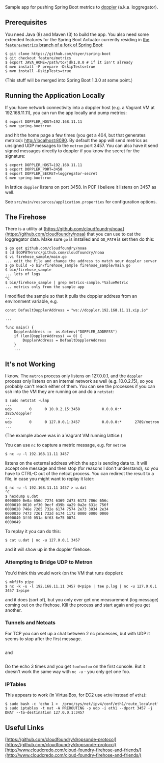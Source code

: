 Sample app for pushing Spring Boot metrics to [doppler](https://github.com/cloudfoundry/loggregator) (a.k.a. loggregator).

## Prerequisites

You need Java (8) and Maven (3) to build the app. You also need some extended features for the Spring Boot Actuator currently residing in [the `feature/metrics` branch of a fork of Spring Boot](https://github.com/dsyer/spring-boot/tree/feature/metrics):

```
$ git clone https://github.com/dsyer/spring-boot
$ git checkout feature/metrics
$ export JAVA_HOME=/path/to/jdk1.8.0 # if it isn't already
$ mvn install -P prepare -DskipTests=true
$ mvn install -DskipTests=true
```

(This stuff will be merged into Spring Boot 1.3.0 at some point.)

## Running the Application Locally

If you have network connectivity into a doppler host (e.g. a Vagrant VM at 192.168.11.11), you can run the app locally and pump metrics:

```
$ export DOPPLER_HOST=192.168.11.11
$ mvn spring-boot:run
```

and hit the home page a few times (you get a 404, but that generates metrics): [http://localhost:8080](http://localhost:8080). By default the app will send metrics as unsigned UDP messages to the `metron` port 3457. You can also have it send signed messages directly to doppler if you know the secret for the signature:

```
$ export DOPPLER_HOST=192.168.11.11
$ export DOPPLER_PORT=3458
$ export DOPPLER_SECRET=loggregator-secret
$ mvn spring-boot:run
```

In lattice `doppler` listens on port 3458. In PCF I believe it listens on 3457 as well.

See `src/main/resources/application.properties` for configuration options.

## The Firehose

There is a utility at [https://github.com/cloudfoundry/noaa](https://github.com/cloudfoundry/noaa) that you can use to cat the loggregator data. Make sure `go` is installed and `GO_PATH` is set then do this:

```
$ go get github.com/cloudfoundry/noaa
$ cd $GOPATH/src/github.com/cloudfoundry/noaa
$ vi firehose_sample/main.go
... edit the file and change the address to match your doppler server
$ go build -o bin/firehose_sample firehose_sample/main.go
$ bin/firehose_sample
... lots of logs
^C
$ bin/firehose_sample | grep metrics-sample.*ValueMetric
... metrics only from the sample app
```

I modified the sample so that it pulls the doppler address from an environment variable, e.g.

```
const DefaultDopplerAddress = "ws://doppler.192.168.11.11.xip.io"

...

func main() {
    DopplerAddress :=  os.Getenv("DOPPLER_ADDRESS")
    if (len(DopplerAddress) == 0) {
        DopplerAddress = DefaultDopplerAddress
    }
    ...
```


## It's not Working

I know. The `metron` process only listens on 127.0.0.1, and the `doppler` process only listens on an internal network as well (e.g. 10.0.2.15), so you probably can't reach either of them. You can see the processes if you can ssh into the VM they are running on and do a `netstat`:

```
$ sudo netstat -ulnp
...
udp        0      0 10.0.2.15:3458          0.0.0.0:*      2825/doppler
...
udp        0      0 127.0.0.1:3457          0.0.0.0:*      2789/metron
...
```

(The example above was in a Vagrant VM running lattice.)

You can use `nc` to capture a metric message, e.g. for `metron`

```
$ nc -u -l 192.168.11.11 3457
```

listens on the external address which the app is sending data to. It will accept one message and then stop (for reasons I don't understand), so you have to CTRL-C out of the netcat process. You can redirect the result to a file, in case you might want to replay it later:

```
$ nc -u -l 192.168.11.11 3457 > u.dat
^C
$ hexdump u.dat
0000000 0e0a 656d 7274 6369 2d73 6173 706d 656c
0000010 0610 ef30 9ecf d39b 4a29 0a2e 631c 756f
0000020 746e 7265 732e 6174 7574 2e73 3034 2e34
0000030 7473 7261 732d 6174 1172 0000 0000 0000
0000040 3ff0 051a 6f63 6e75 0074
0000049
```

To replay it you can do this:

```
$ cat u.dat | nc -u 127.0.0.1 3457
```

and it will show up in the doppler firehose.

### Attempting to Bridge UDP to Metron

You'd think this would work (on the VM that runs doppler):

```
$ mkfifo pipe
$ nc -k -u -l 192.168.11.11 3457 0<pipe | tee p.log | nc -u 127.0.0.1 3457 1>pipe
```

and it does (sort of), but you only ever get one measurement (log message) coming out on the firehose. Kill the process and start again and you get another.

### Tunnels and Netcats

For TCP you can set up a chat between 2 nc processes, but with UDP it seems to stop after the first message.

```$ nc -k -l 127.0.0.1 1234
```

and

```$ echo foo | nc 127.0.0.1 1234
```

Do the echo 3 times and you get `foofoofoo` on the first console. But it doesn't work the same way with `nc -u` - you only get one foo.

### IPTables

This appears to work (in VirtualBox, for EC2 use `eth0` instead of `eth1`):

```
$ sudo bash -c 'echo 1 >  /proc/sys/net/ipv4/conf/eth1/route_localnet'
$ sudo iptables -t nat -A PREROUTING -p udp -i eth1 --dport 3457 -j DNAT --to-destination 127.0.0.1:3457
```

## Useful Links

[https://github.com/cloudfoundry/dropsonde-protocol](https://github.com/cloudfoundry/dropsonde-protocol)
[http://www.cloudcredo.com/cloud-foundry-firehose-and-friends/](http://www.cloudcredo.com/cloud-foundry-firehose-and-friends/)
